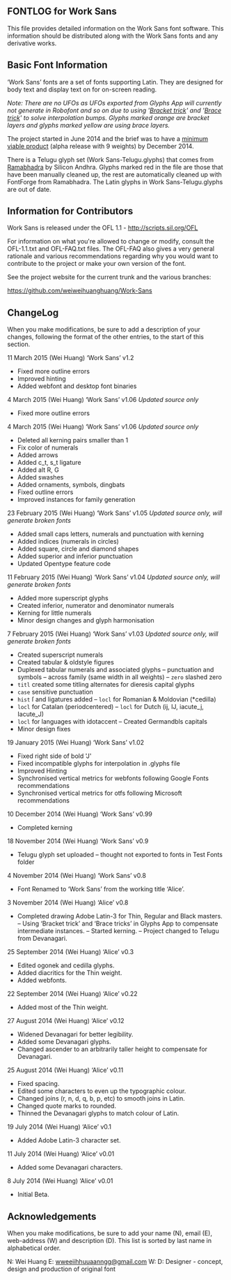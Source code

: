 FONTLOG for Work Sans
---------------------

This file provides detailed information on the Work Sans font software.
This information should be distributed along with the Work Sans fonts
and any derivative works.


Basic Font Information
----------------------

‘Work Sans’ fonts are a set of fonts supporting Latin. They are designed for body text and display text on for on-screen reading.

*Note: There are no UFOs as UFOs exported from Glyphs App will currently not generate in Robofont and so on due to using '[Bracket trick](http://www.glyphsapp.com/tutorials/alternating-glyph-shapes)' and '[Brace trick](http://www.glyphsapp.com/tutorials/additional-masters-for-individual-glyphs-the-brace-trick)' to solve interpolation bumps. Glyphs marked orange are bracket layers and glyphs marked yellow are using brace layers.*

The project started in June 2014 and the brief was to have a [minimum viable product](http://en.wikipedia.org/wiki/Minimum_viable_product) (alpha release with 9 weights) by December 2014.

There is a Telugu glyph set (Work Sans-Telugu.glyphs) that comes from [Ramabhadra](http://teluguvijayam.org/fonts.html) by Silicon Andhra. Glyphs marked red in the file are those that have been manually cleaned up, the rest are automatically cleaned up with FontForge from Ramabhadra. The Latin glyphs in Work Sans-Telugu.glyphs are out of date.


Information for Contributors
----------------------------

Work Sans is released under the OFL 1.1 - http://scripts.sil.org/OFL

For information on what you're allowed to change or modify, consult the
OFL-1.1.txt and OFL-FAQ.txt files. The OFL-FAQ also gives a very general
rationale and various recommendations regarding why you would want to
contribute to the project or make your own version of the font.

See the project website for the current trunk and the various branches:

https://github.com/weiweihuanghuang/Work-Sans


ChangeLog
---------

When you make modifications, be sure to add a description of your changes,
following the format of the other entries, to the start of this section.

11 March 2015 (Wei Huang) ‘Work Sans’ v1.2
- Fixed more outline errors
- Improved hinting
- Added webfont and desktop font binaries

4 March 2015 (Wei Huang) ‘Work Sans’ v1.06
*Updated source only*
- Fixed more outline errors

4 March 2015 (Wei Huang) ‘Work Sans’ v1.06
*Updated source only*
- Deleted all kerning pairs smaller than 1
- Fix color of numerals
- Added arrows
- Added c_t, s_t ligature
- Added alt R, G
- Added swashes
- Added ornaments, symbols, dingbats
- Fixed outline errors
- Improved instances for family generation

23 February 2015 (Wei Huang) ‘Work Sans’ v1.05
*Updated source only, will generate broken fonts*
- Added small caps letters, numerals and punctuation with kerning
- Added indices (numerals in circles)
- Added square, circle and diamond shapes
- Added superior and inferior punctuation
- Updated Opentype feature code

11 February 2015 (Wei Huang) ‘Work Sans’ v1.04
*Updated source only, will generate broken fonts*
- Added more superscript glyphs
- Created inferior, numerator and denominator numerals
- Kerning for little numerals
- Minor design changes and glyph harmonisation

7 February 2015 (Wei Huang) ‘Work Sans’ v1.03
*Updated source only, will generate broken fonts*
- Created superscript numerals
- Created tabular & oldstyle figures
- Duplexed tabular numerals and associated glyphs – punctuation and symbols – across family (same width in all weights)
– `zero` slashed zero
- `titl` created some titling alternates for dieresis capital glyphs
- `case` sensitive punctuation
- `hist` ſ and ligatures added
– `locl` for Romanian & Moldovian (*cedilla)
- `locl` for Catalan (periodcentered)
– `locl` for Dutch (ij, IJ, iacute_j, Iacute_J)
- `locl` for languages with idotaccent
– Created Germandbls capitals
- Minor design fixes

19 January 2015 (Wei Huang) ‘Work Sans’ v1.02
- Fixed right side of bold 'J'
- Fixed incompatible glyphs for interpolation in .glyphs file
- Improved Hinting
- Synchronised vertical metrics for webfonts following Google Fonts recommendations
- Synchronised vertical metrics for otfs following Microsoft recommendations

10 December 2014 (Wei Huang) ‘Work Sans’ v0.99
- Completed kerning

18 November 2014 (Wei Huang) ‘Work Sans’ v0.9
- Telugu glyph set uploaded – thought not exported to fonts in Test Fonts folder

4 November 2014 (Wei Huang) ‘Work Sans’ v0.8
- Font Renamed to ‘Work Sans’ from the working title ‘Alice’.

3 November 2014 (Wei Huang) ‘Alice’ v0.8
- Completed drawing Adobe Latin-3 for Thin, Regular and Black masters.
– Using ‘Bracket trick’ and ‘Brace tricks’ in Glyphs App to compensate intermediate instances.
– Started kerning.
– Project changed to Telugu from Devanagari.

25 September 2014 (Wei Huang) ‘Alice’ v0.3
- Edited ogonek and cedilla glyphs.
- Added diacritics for the Thin weight.
- Added webfonts.

22 September 2014 (Wei Huang) ‘Alice’ v0.22
- Added most of the Thin weight.

27 August 2014 (Wei Huang) ‘Alice’ v0.12
- Widened Devanagari for better legibility.
- Added some Devanagari glyphs.
- Changed ascender to an arbitrarily taller height to compensate for Devanagari.

25 August 2014 (Wei Huang) ‘Alice’ v0.11
- Fixed spacing.
- Edited some characters to even up the typographic colour.
- Changed joins (r, n, d, q, b, p, etc) to smooth joins in Latin.
- Changed quote marks to rounded.
- Thinned the Devanagari glyphs to match colour of Latin.

19 July 2014 (Wei Huang) ‘Alice’ v0.1
- Added Adobe Latin-3 character set.

11 July 2014 (Wei Huang) ‘Alice’ v0.01
- Added some Devanagari characters.

8 July 2014 (Wei Huang) ‘Alice’ v0.01
- Initial Beta.


Acknowledgements
----------------

When you make modifications, be sure to add your name (N), email (E),
web-address (W) and description (D). This list is sorted by last name in
alphabetical order.

N: Wei Huang
E: wweeiihhuuaanngg@gmail.com
W:
D: Designer - concept, design and production of original font